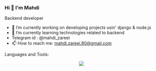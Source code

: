 ### Hi 👋 I'm Mahdi

Backend developer

- 🔭 I’m currently working on developing projects usin' django & node.js
- 🌱 I’m currently learning technologies related to backend
- Telegram id : @mahdi_zareei
- 📫 How to reach me: mahdi.zareei.80@gmail.com

Languages and Tools:
<p align="center">
  <a href="https://skillicons.dev">
    <img src="https://skillicons.dev/icons?i=cpp,html,css,django,py,js,nodejs,linux,ansible,docker,kubernetes" />
  </a>
</p>

